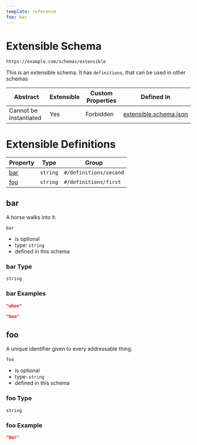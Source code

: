 ```yaml
---
template: reference
foo: bar
---
```


# Extensible Schema

```
https://example.com/schemas/extensible
```

This is an extensible schema. It has `definitions`, that can be used in other schemas

| Abstract | Extensible | Custom Properties | Defined In |
|----------|------------|-------------------|------------|
| Cannot be instantiated | Yes | Forbidden | [extensible.schema.json](extensible.schema.json) |

# Extensible Definitions

| Property | Type | Group |
|----------|------|-------|
| [bar](#bar) | `string` | `#/definitions/second` |
| [foo](#foo) | `string` | `#/definitions/first` |

## bar

A horse walks into it.

`bar`
* is optional
* type: `string`
* defined in this schema

### bar Type


`string`





### bar Examples

```json
"whoo"
```

```json
"hoo"
```



## foo

A unique identifier given to every addressable thing.

`foo`
* is optional
* type: `string`
* defined in this schema

### foo Type


`string`





### foo Example

```json
"bar"
```

